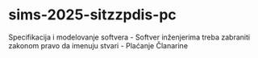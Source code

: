 # sims-2025-sitzzpdis-pc
Specifikacija i modelovanje softvera - Softver inženjerima treba zabraniti zakonom pravo da imenuju stvari - Plaćanje Članarine
